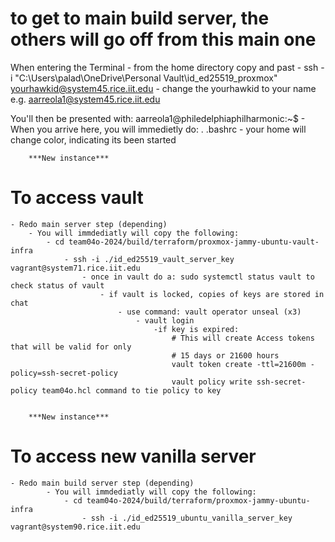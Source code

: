 
# to get to main build server, the others will go off from this main one #

When entering the Terminal
    - from the home directory copy and past
        - ssh -i "C:\Users\palad\OneDrive\Personal Vault\id_ed25519_proxmox" <yourhawkid@system45.rice.iit.edu>
            - change the yourhawkid to your name e.g. <aarreola1@system45.rice.iit.edu>

You'll then be presented with: aarreola1@philedelphiaphilharmonic:~$
    - When you arrive here, you will immedietly do: . .bashrc
        - your home will change color, indicating its been started

        ***New instance***

# To access vault #

    - Redo main server step (depending)
        - You will immdediatly will copy the following:
            - cd team04o-2024/build/terraform/proxmox-jammy-ubuntu-vault-infra  
                - ssh -i ./id_ed25519_vault_server_key vagrant@system71.rice.iit.edu
                    - once in vault do a: sudo systemctl status vault to check status of vault
                        - if vault is locked, copies of keys are stored in chat
                            - use command: vault operator unseal (x3)
                                - vault login
                                    -if key is expired: 
                                        # This will create Access tokens that will be valid for only
                                        # 15 days or 21600 hours
                                        vault token create -ttl=21600m -policy=ssh-secret-policy
                                        vault policy write ssh-secret-policy team04o.hcl command to tie policy to key


        ***New instance***

# To access new vanilla server #

    - Redo main build server step (depending)
            - You will immdediatly will copy the following:
                - cd team04o-2024/build/terraform/proxmox-jammy-ubuntu-infra
                    - ssh -i ./id_ed25519_ubuntu_vanilla_server_key vagrant@system90.rice.iit.edu
